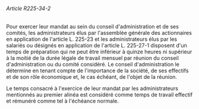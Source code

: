 ###### Article R225-34-2

Pour exercer leur mandat au sein du conseil d'administration et de ses comités, les administrateurs élus par l'assemblée générale des actionnaires en application de l'article L. 225-23 et les administrateurs élus par les salariés ou désignés en application de l'article L. 225-27-1 disposent d'un temps de préparation qui ne peut être inférieur à quinze heures ni supérieur à la moitié de la durée légale de travail mensuel par réunion du conseil d'administration ou du comité considéré. Le conseil d'administration le détermine en tenant compte de l'importance de la société, de ses effectifs et de son rôle économique et, le cas échéant, de l'objet de la réunion.

Le temps consacré à l'exercice de leur mandat par les administrateurs mentionnés au premier alinéa est considéré comme temps de travail effectif et rémunéré comme tel à l'échéance normale.

